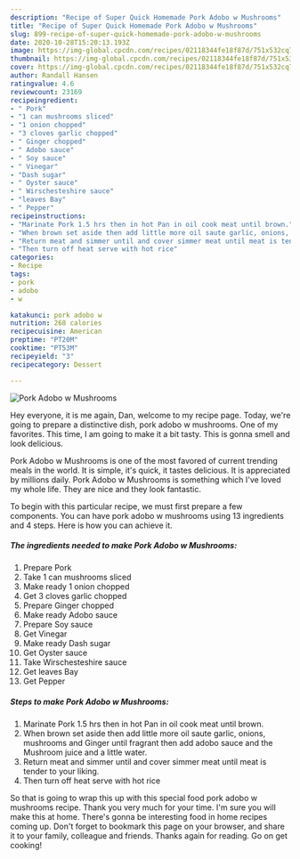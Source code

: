 ```yaml
---
description: "Recipe of Super Quick Homemade Pork Adobo w Mushrooms"
title: "Recipe of Super Quick Homemade Pork Adobo w Mushrooms"
slug: 899-recipe-of-super-quick-homemade-pork-adobo-w-mushrooms
date: 2020-10-28T15:20:13.193Z
image: https://img-global.cpcdn.com/recipes/02118344fe18f87d/751x532cq70/pork-adobo-w-mushrooms-recipe-main-photo.jpg
thumbnail: https://img-global.cpcdn.com/recipes/02118344fe18f87d/751x532cq70/pork-adobo-w-mushrooms-recipe-main-photo.jpg
cover: https://img-global.cpcdn.com/recipes/02118344fe18f87d/751x532cq70/pork-adobo-w-mushrooms-recipe-main-photo.jpg
author: Randall Hansen
ratingvalue: 4.6
reviewcount: 23169
recipeingredient:
- " Pork"
- "1 can mushrooms sliced"
- "1 onion chopped"
- "3 cloves garlic chopped"
- " Ginger chopped"
- " Adobo sauce"
- " Soy sauce"
- " Vinegar"
- "Dash sugar"
- " Oyster sauce"
- " Wirschesteshire sauce"
- "leaves Bay"
- " Pepper"
recipeinstructions:
- "Marinate Pork 1.5 hrs then in hot Pan in oil cook meat until brown."
- "When brown set aside then add little more oil saute garlic, onions, mushrooms and Ginger until fragrant then add adobo sauce and the Mushroom juice and a little water."
- "Return meat and simmer until and cover simmer meat until meat is tender to your liking."
- "Then turn off heat serve with hot rice"
categories:
- Recipe
tags:
- pork
- adobo
- w

katakunci: pork adobo w 
nutrition: 268 calories
recipecuisine: American
preptime: "PT20M"
cooktime: "PT53M"
recipeyield: "3"
recipecategory: Dessert

---
```



![Pork Adobo w Mushrooms](https://img-global.cpcdn.com/recipes/02118344fe18f87d/751x532cq70/pork-adobo-w-mushrooms-recipe-main-photo.jpg)

Hey everyone, it is me again, Dan, welcome to my recipe page. Today, we're going to prepare a distinctive dish, pork adobo w mushrooms. One of my favorites. This time, I am going to make it a bit tasty. This is gonna smell and look delicious.

Pork Adobo w Mushrooms is one of the most favored of current trending meals in the world. It is simple, it's quick, it tastes delicious. It is appreciated by millions daily. Pork Adobo w Mushrooms is something which I've loved my whole life. They are nice and they look fantastic.




To begin with this particular recipe, we must first prepare a few components. You can have pork adobo w mushrooms using 13 ingredients and 4 steps. Here is how you can achieve it.

<!--inarticleads1-->

##### The ingredients needed to make Pork Adobo w Mushrooms:

1. Prepare  Pork
1. Take 1 can mushrooms sliced
1. Make ready 1 onion chopped
1. Get 3 cloves garlic chopped
1. Prepare  Ginger chopped
1. Make ready  Adobo sauce
1. Prepare  Soy sauce
1. Get  Vinegar
1. Make ready Dash sugar
1. Get  Oyster sauce
1. Take  Wirschesteshire sauce
1. Get leaves Bay
1. Get  Pepper




<!--inarticleads2-->

##### Steps to make Pork Adobo w Mushrooms:

1. Marinate Pork 1.5 hrs then in hot Pan in oil cook meat until brown.
1. When brown set aside then add little more oil saute garlic, onions, mushrooms and Ginger until fragrant then add adobo sauce and the Mushroom juice and a little water.
1. Return meat and simmer until and cover simmer meat until meat is tender to your liking.
1. Then turn off heat serve with hot rice




So that is going to wrap this up with this special food pork adobo w mushrooms recipe. Thank you very much for your time. I'm sure you will make this at home. There's gonna be interesting food in home recipes coming up. Don't forget to bookmark this page on your browser, and share it to your family, colleague and friends. Thanks again for reading. Go on get cooking!
